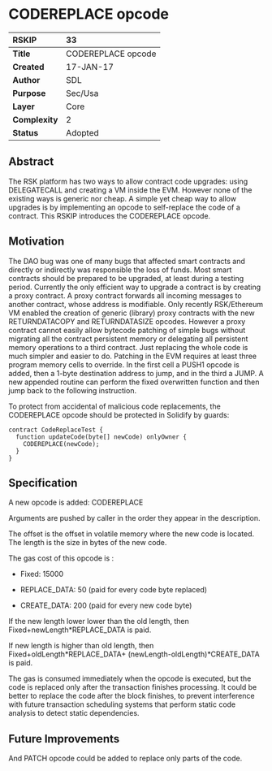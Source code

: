 # CODEREPLACE opcode

|RSKIP          |33           |
| :------------ |:-------------|
|**Title**      |CODEREPLACE opcode |
|**Created**    |17-JAN-17 |
|**Author**     |SDL |
|**Purpose**    |Sec/Usa |
|**Layer**      |Core |
|**Complexity** |2 |
|**Status**     |Adopted |

## Abstract

The RSK platform has two ways to allow contract code upgrades: using DELEGATECALL and creating a VM inside the EVM. However none of the existing ways is generic nor cheap. A simple yet cheap way to allow upgrades is by implementing an opcode to self-replace the code of a contract. This RSKIP introduces the CODEREPLACE opcode.

## Motivation

The DAO bug was one of many bugs that affected smart contracts and directly or indirectly was responsible the loss of funds. Most smart contracts should be prepared to be upgraded, at least during a testing period. Currently the only efficient way to upgrade a contract is by creating a proxy contract. A proxy contract forwards all incoming messages to another contract, whose address is modifiable. Only recently RSK/Ethereum VM enabled the creation of generic (library) proxy contracts with the new RETURNDATACOPY and RETURNDATASIZE opcodes. However a proxy contract cannot easily allow bytecode patching of simple bugs without migrating all the contract persistent memory or delegating all persistent memory operations to a third contract. Just replacing the whole code is much simpler and easier to do. Patching in the EVM requires at least three program memory cells to override. In the first cell a PUSH1 opcode is added, then a 1-byte destination address to jump, and in the third a JUMP. A new appended routine can perform the fixed overwritten function and then jump back to the following instruction.

To protect from accidental of malicious code replacements, the CODEREPLACE opcode should be protected in Solidify by guards:

```
contract CodeReplaceTest {
  function updateCode(byte[] newCode) onlyOwner {    	  
    CODEREPLACE(newCode);	
  }
}
```


## Specification

A new opcode is added: CODEREPLACE <offset> <newLength>

Arguments are pushed by caller in the order they appear in the description.

The offset is the offset in volatile memory where the new code is located. The length is the size in bytes of the new code.

The gas cost of this opcode is : 

- Fixed: 15000

- REPLACE_DATA: 50 (paid for every code byte replaced)

- CREATE_DATA: 200 (paid for every new code byte)

If the new length lower lower than the old length, then Fixed+newLength*REPLACE_DATA is paid.

If new length is higher than old length, then Fixed+oldLength*REPLACE_DATA+ (newLength-oldLength)*CREATE_DATA is paid.

The gas is consumed immediately when the opcode is executed, but the code is replaced only after the transaction finishes processing. It could be better to replace the code after the block finishes, to prevent interference with future transaction scheduling systems that perform static code analysis to detect static dependencies.

## Future Improvements

And PATCH opcode could be added to replace only parts of the code.

